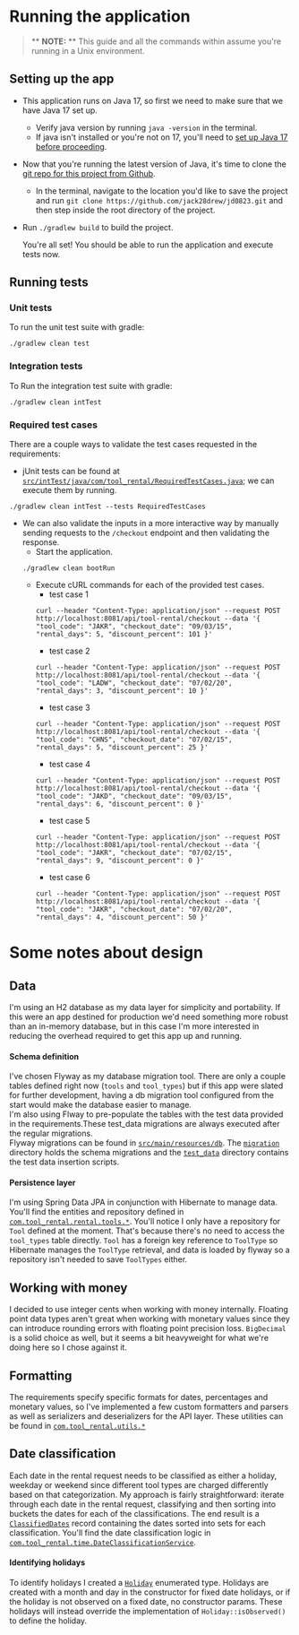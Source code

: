 # Running the application
> ** __NOTE:__ ** This guide and all the commands within assume you're running in a Unix environment.
## Setting up the app
- This application runs on Java 17, so first we need to make sure that we have Java 17 set up.
	- Verify java version by running `java -version` in the terminal.
	- If java isn't installed or you're not on 17, you'll need to [set up Java 17 before proceeding](https://docs.aws.amazon.com/corretto/latest/corretto-17-ug/generic-linux-install.html).
- Now that you're running the latest version of Java, it's time to clone the [git repo for this project from Github](https://github.com/jack28drew/jd0823).
	- In the terminal, navigate to the location you'd like to save the project and run `git clone https://github.com/jack28drew/jd0823.git` and then step inside the root directory of the project.
- Run `./gradlew build` to build the project.

  You're all set! You should be able to run the application and execute tests now.

## Running tests
### Unit tests
To run the unit test suite with gradle:
```console
./gradlew clean test
```
### Integration tests
To Run the integration test suite with gradle:
```console
./gradlew clean intTest
```
### Required test cases
There are a couple ways to validate the test cases requested in the requirements:
- jUnit tests can be found at [`src/intTest/java/com/tool_rental/RequiredTestCases.java`](https://github.com/jack28drew/jd0823/blob/main/src/intTest/java/com/tool_rental/RequiredTestCases.java); we can execute them by running.
```console
./gradlew clean intTest --tests RequiredTestCases
```
- We can also validate the inputs in a more interactive way by manually sending requests to the `/checkout` endpoint and then validating the response.
	- Start the application.
	```console
	./gradlew clean bootRun
	```
	- Execute cURL commands for each of the provided test cases.
		- test case 1
		```console
		curl --header "Content-Type: application/json" --request POST http://localhost:8081/api/tool-rental/checkout --data '{ "tool_code": "JAKR", "checkout_date": "09/03/15", "rental_days": 5, "discount_percent": 101 }'
		```
		- test case 2
		```console
		curl --header "Content-Type: application/json" --request POST http://localhost:8081/api/tool-rental/checkout --data '{ "tool_code": "LADW", "checkout_date": "07/02/20", "rental_days": 3, "discount_percent": 10 }'
		```
		- test case 3
		```console
		curl --header "Content-Type: application/json" --request POST http://localhost:8081/api/tool-rental/checkout --data '{ "tool_code": "CHNS", "checkout_date": "07/02/15", "rental_days": 5, "discount_percent": 25 }'
		```
		- test case 4
		```console
		curl --header "Content-Type: application/json" --request POST http://localhost:8081/api/tool-rental/checkout --data '{ "tool_code": "JAKD", "checkout_date": "09/03/15", "rental_days": 6, "discount_percent": 0 }'
		```
		- test case 5
		```console
		curl --header "Content-Type: application/json" --request POST http://localhost:8081/api/tool-rental/checkout --data '{ "tool_code": "JAKR", "checkout_date": "07/02/15", "rental_days": 9, "discount_percent": 0 }'
		```
		- test case 6
		```console
		curl --header "Content-Type: application/json" --request POST http://localhost:8081/api/tool-rental/checkout --data '{ "tool_code": "JAKR", "checkout_date": "07/02/20", "rental_days": 4, "discount_percent": 50 }'
		```

# Some notes about design

## Data
I'm using an H2 database as my data layer for simplicity and portability. If this were an app destined for production we'd need something more robust than an in-memory database, but in this case I'm more interested in reducing the overhead required to get this app up and running.
#### Schema definition
I've chosen Flyway as my database migration tool. There are only a couple tables defined right now (`tools` and `tool_types`) but if this app were slated for further development, having a db migration tool configured from the start would make the database easier to manage.  
I'm also using Flway to pre-populate the tables with the test data provided in the requirements.These test_data migrations are always executed after the regular migrations.  
Flyway migrations can be found in [`src/main/resources/db`](https://github.com/jack28drew/jd0823/tree/main/src/main/resources/db). The [`migration`](https://github.com/jack28drew/jd0823/tree/main/src/main/resources/db/migration) directory holds the schema migrations and the [`test_data`](https://github.com/jack28drew/jd0823/tree/main/src/main/resources/db/test_data) directory contains the test data insertion scripts.
#### Persistence layer
I'm using Spring Data JPA in conjunction with Hibernate to manage data. You'll find the entities and repository defined in [`com.tool_rental.rental.tools.*`](https://github.com/jack28drew/jd0823/tree/main/src/main/java/com/tool_rental/rental/tools). You'll notice I only have a repository for `Tool` defined at the moment. That's because there's no need to access the `tool_types` table directly. `Tool` has a foreign key reference to `ToolType` so Hibernate manages the `ToolType` retrieval, and data is loaded by flyway so a repository isn't needed to save `ToolTypes` either.

## Working with money
I decided to use integer cents when working with money internally. Floating point data types aren't great when working with monetary values since they can introduce rounding errors with floating point precision loss. `BigDecimal` is a solid choice as well, but it seems a bit heavyweight for what we're doing here so I chose against it.

## Formatting
The requirements specify specific formats for dates, percentages and monetary values, so I've implemented a few custom formatters and parsers as well as serializers and deserializers for the API layer. These utilities can be found in [`com.tool_rental.utils.*`](https://github.com/jack28drew/jd0823/tree/main/src/main/java/com/tool_rental/utils)

## Date classification
Each date in the rental request needs to be classified as either a holiday, weekday or weekend since different tool types are charged differently based on that categorization. My approach is fairly straightforward: iterate through each date in the rental request, classifying and then sorting into buckets the dates for each of the classifications. The end result is a [`ClassifiedDates`](https://github.com/jack28drew/jd0823/blob/main/src/main/java/com/tool_rental/time/DateClassificationService.java#L43) record containing the dates sorted into sets for each classification. You'll find the date classification logic in [`com.tool_rental.time.DateClassificationService`](https://github.com/jack28drew/jd0823/blob/main/src/main/java/com/tool_rental/time/DateClassificationService.java).
#### Identifying holidays
To identify holidays I created a [`Holiday`](https://github.com/jack28drew/jd0823/blob/main/src/main/java/com/tool_rental/time/Holiday.java) enumerated type. Holidays are created with a month and day in the constructor for fixed date holidays, or if the holiday is not observed on a fixed date, no constructor params. These holidays will instead override the implementation of `Holiday::isObserved()` to define the holiday.
